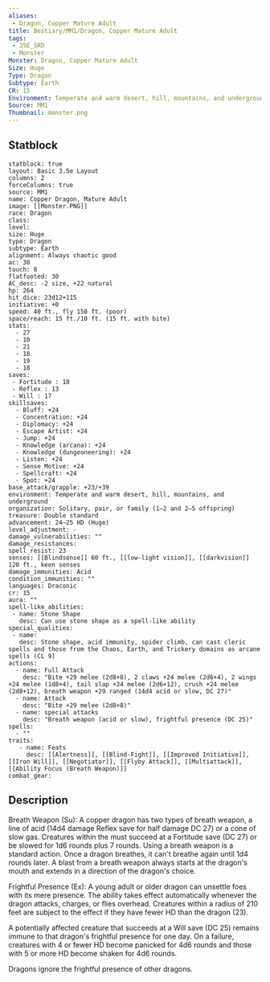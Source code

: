 ```yaml
---
aliases:
 - Dragon, Copper Mature Adult
title: Bestiary/MM1/Dragon, Copper Mature Adult
tags:
 - 35E_SRD
 - Monster
Monster: Dragon, Copper Mature Adult
Size: Huge
Type: Dragon
Subtype: Earth
CR: 15
Environment: Temperate and warm desert, hill, mountains, and underground
Source: MM1
Thumbnail: monster.png
---
```


## Statblock

```statblock
statblock: true
layout: Basic 3.5e Layout
columns: 2
forceColumns: true
source: MM1 
name: Copper Dragon, Mature Adult
image: [[Monster.PNG]]
race: Dragon
class: 
level: 
size: Huge
type: Dragon
subtype: Earth
alignment: Always chaotic good
ac: 30
touch: 8
flatfooted: 30
AC_desc: -2 size, +22 natural
hp: 264
hit_dice: 23d12+115
initiative: +0
speed: 40 ft., fly 150 ft. (poor)
space/reach: 15 ft./10 ft. (15 ft. with bite)
stats:
  - 27
  - 10
  - 21
  - 18
  - 19
  - 18
saves:
 - Fortitude : 18
 - Reflex : 13
 - Will : 17
skillsaves:
  - Bluff: +24
  - Concentration: +24
  - Diplomacy: +24
  - Escape Artist: +24
  - Jump: +24
  - Knowledge (arcana): +24
  - Knowledge (dungeoneering): +24
  - Listen: +24
  - Sense Motive: +24
  - Spellcraft: +24
  - Spot: +24
base_attack/grapple: +23/+39
environment: Temperate and warm desert, hill, mountains, and underground
organization: Solitary, pair, or family (1–2 and 2–5 offspring)
treasure: Double standard
advancement: 24–25 HD (Huge)
level_adjustment: -
damage_vulnerabilities: ""
damage_resistances: 
spell_resist: 23
senses: [[Blindsense]] 60 ft., [[low-light vision]], [[darkvision]] 120 ft., keen senses
damage_immunities: Acid
condition_immunities: ""
languages: Draconic
cr: 15
aura: ""
spell-like_abilities:
 - name: Stone Shape
   desc: Can use stone shape as a spell-like ability
special_qualities:
 - name: 
   desc: Stone shape, acid immunity, spider climb, can cast cleric spells and those from the Chaos, Earth, and Trickery domains as arcane spells (CL 9)
actions:
  - name: Full Attack
    desc: "Bite +29 melee (2d8+8), 2 claws +24 melee (2d6+4), 2 wings +24 melee (1d8+4), tail slap +24 melee (2d6+12), crush +24 melee (2d8+12), breath weapon +29 ranged (14d4 acid or slow, DC 27)"
  - name: Attack
    desc: "Bite +29 melee (2d8+8)"
  - name: special attacks
    desc: "Breath weapon (acid or slow), frightful presence (DC 25)"
spells:
  - ""
traits:
   - name: Feats
     desc: [[Alertness]], [[Blind-Fight]], [[Improved Initiative]], [[Iron Will]], [[Negotiator]], [[Flyby Attack]], [[Multiattack]], [[Ability Focus (Breath Weapon)]]
combat_gear:  
```

## Description






Breath Weapon (Su): A copper dragon has two types of breath weapon, a line of acid (14d4 damage Reflex save for half damage DC 27) or a cone of slow gas. Creatures within the must succeed at a Fortitude save (DC 27) or be slowed for 1d6 rounds plus 7 rounds. Using a breath weapon is a standard action. Once a dragon breathes, it can't breathe again until 1d4 rounds later. A blast from a breath weapon always starts at the dragon's mouth and extends in a direction of the dragon's choice.

Frightful Presence (Ex): A young adult or older dragon can unsettle foes with its mere presence. The ability takes effect automatically whenever the dragon attacks, charges, or flies overhead. Creatures within a radius of 210 feet are subject to the effect if they have fewer HD than the dragon (23).

A potentially affected creature that succeeds at a Will save (DC 25) remains immune to that dragon's frightful presence for one day. On a failure, creatures with 4 or fewer HD become panicked for 4d6 rounds and those with 5 or more HD become shaken for 4d6 rounds.

Dragons ignore the frightful presence of other dragons.